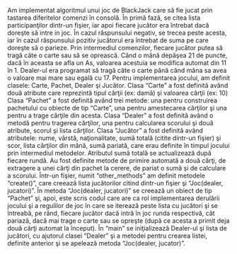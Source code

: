 Am implementat algoritmul unui joc de BlackJack care să fie jucat prin tastarea diferitelor comenzi în consolă.
În primă fază, se citea lista participanţilor dintr-un fişier, iar apoi fiecare jucător era întrebat dacă doreşte să intre in joc. În cazul răspunsului negativ, se trecea peste acesta, iar în cazul răspunsului pozitiv jucătorul era întrebat de suma pe care doreşte să o parieze. Prin intermediul comenzilor, fiecare jucător putea să tragă câte o carte sau să se oprească. Când o mână depăşea 21 de puncte, dacă în aceasta se afla un As, valoarea acestuia se modifica automat din 11 în 1.
Dealer-ul era programat să tragă câte o carte până când mâna sa avea o valoare mai mare sau egală cu 17.
Pentru implementarea jocului, am definit clasele: Carte, Pachet, Dealer şi Jucător.
Clasa “Carte” a fost definită având două atribute care reprezintă tipul cărţii (ex: damă) şi valoarea cărţii (ex: 10)
Clasa “Pachet” a fost definită având trei metode: una pentru construirea pachetului cu obiecte de tip “Carte”, una pentru amestecarea cărţilor şi una pentru a trage cărţile din acesta. 
Clasa “Dealer” a fost definită având o metodă pentru tragerea cărţilor, una pentru calcularea scorului şi două atribute, scorul şi lista cărţilor.
Clasa “Jucător” a fost definită având atributele: nume, vârstă, naţionalitate, sumă totală (citite dintr-un fişier) şi scor, lista cărţilor din mână, sumă pariată, care erau definite în timpul jocului prin intermediul metodelor. Atributul sumă totală se actualizează după fiecare rundă. Au fost definite metode de primire automată a două cărţi, de extragere a unei cărţi din pachet la cerere, de pariat o sumă şi de calculare a scorului.
Într-un fişier, numit “other_methods” am definit metodele “create()”, care creează lista jucătorilor citind dintr-un fişier şi “Joc(dealer, jucatori)”.
În metoda “Joc(dealer, jucatori)” se creează un obiect de tip “Pachet” şi, apoi, este scris codul care are ca rol implementarea derulării jocului şi a regulilor de joc în care se iterează peste lista cu jucători şi se întreabă, pe rând, fiecare jucător dacă intră în joc runda respectivă, cât pariază, dacă mai trage o carte sau se opreşte (după ce acesta a primit deja două cărţi automat la început).
În “main” se iniţializează Dealer-ul şi lista de jucători, cu ajutorul clasei “Dealer” şi a metodei pentru crearea listei, definite anterior şi se apelează metoda “Joc(dealer, jucator)”.
